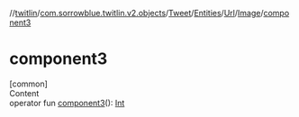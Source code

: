 //[twitlin](../../../../../index.md)/[com.sorrowblue.twitlin.v2.objects](../../../../index.md)/[Tweet](../../../index.md)/[Entities](../../index.md)/[Url](../index.md)/[Image](index.md)/[component3](component3.md)



# component3  
[common]  
Content  
operator fun [component3](component3.md)(): [Int](https://kotlinlang.org/api/latest/jvm/stdlib/kotlin/-int/index.html)  



